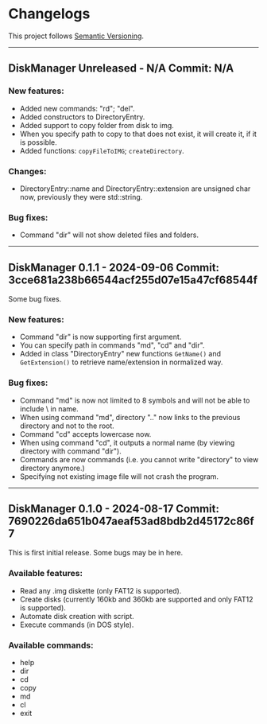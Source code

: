 # Changelogs

This project follows [Semantic Versioning](https://semver.org/spec/v2.0.0.html).

-----------------------------------------------------------------------------------------------------
## DiskManager Unreleased - N/A Commit: N/A

### New features:
- Added new commands: "rd"; "del".
- Added constructors to DirectoryEntry.
- Added support to copy folder from disk to img.
- When you specify path to copy to that does not exist, it will create it, if it is possible.
- Added functions: `copyFileToIMG`; `createDirectory`.

### Changes:
- DirectoryEntry::name and DirectoryEntry::extension are unsigned char now, previously they were std::string.

### Bug fixes:
- Command "dir" will not show deleted files and folders.

-----------------------------------------------------------------------------------------------------
## DiskManager 0.1.1 - 2024-09-06 Commit: 3cce681a238b66544acf255d07e15a47cf68544f
Some bug fixes.

### New features:
- Command "dir" is now supporting first argument.
- You can specify path in commands "md", "cd" and "dir".
- Added in class "DirectoryEntry" new functions `GetName()` and `GetExtension()` to retrieve name/extension in normalized way.

### Bug fixes:
- Command "md" is now not limited to 8 symbols and will not be able to include \ in name.
- When using command "md", directory ".." now links to the previous directory and not to the root.
- Command "cd" accepts lowercase now.
- When using command "cd", it outputs a normal name (by viewing directory with command "dir").
- Commands are now commands (i.e. you cannot write "directory" to view directory anymore.)
- Specifying not existing image file will not crash the program.

-----------------------------------------------------------------------------------------------------
## DiskManager 0.1.0 - 2024-08-17 Commit: 7690226da651b047aeaf53ad8bdb2d45172c86f7
This is first initial release. Some bugs may be in here.

### Available features:
- Read any .img diskette (only FAT12 is supported).
- Create disks (currently 160kb and 360kb are supported and only FAT12 is supported).
- Automate disk creation with script.
- Execute commands (in DOS style).

### Available commands:
- help
- dir
- cd
- copy
- md
- cl
- exit
